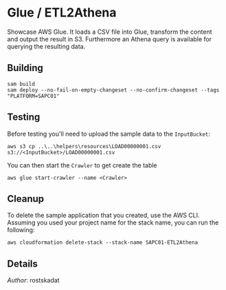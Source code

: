 # Glue / ETL2Athena

Showcase AWS Glue. It loads a CSV file into Glue, transform the content and output the result in S3. Furthermore an Athena query is available for querying the resulting data.

## Building

```shell
sam build 
sam deploy --no-fail-on-empty-changeset --no-confirm-changeset --tags "PLATFORM=SAPC01" 
``` 

## Testing

Before testing you'll need to upload the sample data to the `InputBucket`:

```shell
aws s3 cp ..\..\helpers\resources\LOAD00000001.csv s3://<InputBucket>/LOAD00000001.csv
```

You can then start the `Crawler` to get create the table 

```shell
aws glue start-crawler --name <Crawler>
```

## Cleanup

To delete the sample application that you created, use the AWS CLI. Assuming you used your project name for the stack name, you can run the following:

```shell
aws cloudformation delete-stack --stack-name SAPC01-ETL2Athena
```

## Details

*Author*: rostskadat
